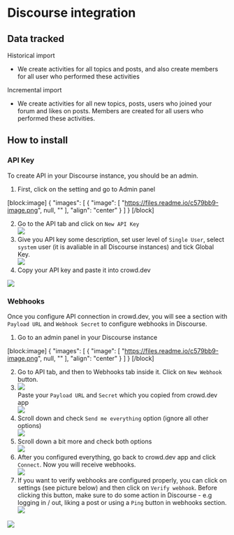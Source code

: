 # Discourse integration

## Data tracked

Historical import

* We create activities for all topics and posts, and also create members for all user who performed these activities

Incremental import

* We create activities for all new topics, posts, users who joined your forum and likes on posts. Members are created for all users who performed these activities.

## How to install

### API Key

To create API in your Discourse instance, you should be an admin.

1. First, click on the setting and go to Admin panel

\[block:image] { "images": \[ { "image": \[ "https://files.readme.io/c579bb9-image.png", null, "" ], "align": "center" } ] } \[/block]

2. Go to the API tab and click on `New API Key`\
   ![](https://files.readme.io/48fc4b8-image.png)
3. Give you API key some description, set user level of `Single User`, select `system` user (it is avaliable in all Discourse instances) and tick Global Key.\
   ![](https://files.readme.io/fdc4d37-image.png)
4. Copy your API key and paste it into crowd.dev

![](https://files.readme.io/b368b53-image.png)

### Webhooks

Once you configure API connection in crowd.dev, you will see a section with `Payload URL` and `Webhook Secret` to configure webhooks in Discourse.

1. Go to an admin panel in your Discourse instance

\[block:image] { "images": \[ { "image": \[ "https://files.readme.io/c579bb9-image.png", null, "" ], "align": "center" } ] } \[/block]

2. Go to API tab, and then to Webhooks tab inside it. Click on `New Webhook` button.
3. ![](https://files.readme.io/9eec6ee-image.png)\
   Paste your `Payload URL` and `Secret` which you copied from crowd.dev app\
   ![](https://files.readme.io/5bdc6dd-image.png)
4. Scroll down and check `Send me everything` option (ignore all other options)\
   ![](https://files.readme.io/f567f9d-image.png)
5. Scroll down a bit more and check both options\
   ![](https://files.readme.io/92ed01b-image.png)
6. After you configured everything, go back to crowd.dev app and click `Connect`. Now you will receive webhooks.\
   ![](https://files.readme.io/3a5a23c-image.png)
7. If you want to verify webhooks are configured properly, you can click on settings (see picture below) and then click on `Verify webhook`. Before clicking this button, make sure to do some action in Discourse - e.g logging in / out, liking a post or using a `Ping` button in webhooks section.\
   ![](https://files.readme.io/84357ca-image.png)

![](https://files.readme.io/cc4594b-image.png)
